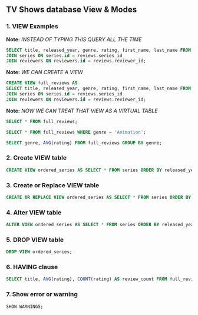 ## TV Shows database View & Modes

### 1. VIEW Examples

<strong>Note:</strong> <i>INSTEAD OF TYPING THIS QUERY ALL THE TIME</i>

```sql
SELECT title, released_year, genre, rating, first_name, last_name FROM reviews
JOIN series ON series.id = reviews.series_id
JOIN reviewers ON reviewers.id = reviews.reviewer_id;
```

<strong>Note:</strong> <i>WE CAN CREATE A VIEW</i>

```sql
CREATE VIEW full_reviews AS
SELECT title, released_year, genre, rating, first_name, last_name FROM reviews
JOIN series ON series.id = reviews.series_id
JOIN reviewers ON reviewers.id = reviews.reviewer_id;
```

<strong>Note:</strong> <i>NOW WE CAN TREAT THAT VIEW AS A VIRTUAL TABLE </i>

```sql
SELECT * FROM full_reviews;
```

```sql
SELECT * FROM full_reviews WHERE genre = 'Animation';
```

```sql
SELECT genre, AVG(rating) FROM full_reviews GROUP BY genre;
```

### 2. Create VIEW table

```sql
CREATE VIEW ordered_series AS SELECT * FROM series ORDER BY released_year;
```

### 3. Create or Replace VIEW table

```sql
CREATE OR REPLACE VIEW ordered_series AS SELECT * FROM series ORDER BY released_year DESC;
```

### 4. Alter VIEW table

```sql
ALTER VIEW ordered_series AS SELECT * FROM series ORDER BY released_year;
```

### 5. DROP VIEW table

```sql
DROP VIEW ordered_series;
```

### 6. HAVING clause

```sql
SELECT title, AVG(rating), COUNT(rating) AS review_count FROM full_reviews GROUP BY title HAVING COUNT(rating) > 1;
```

### 7. Show error or warning

```sql
SHOW WARNINGS;
```
